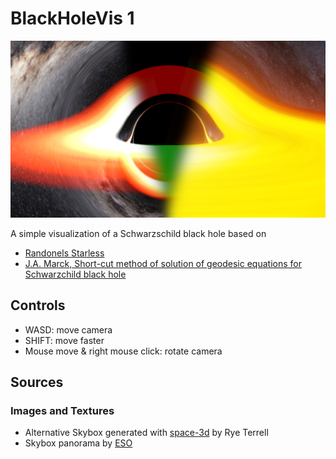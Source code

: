 # BlackHoleVis 1

![](../../screenshots/Screenshot_mix.png)

A simple visualization of a Schwarzschild black hole based on

- [Randonels Starless](https://github.com/rantonels/starless)
- [J.A. Marck, Short-cut method of solution of geodesic equations for Schwarzchild black hole](https://arxiv.org/ct?url=https%3A%2F%2Fdx.doi.org%2F10.1088%2F0264-9381%2F13%2F3%2F007&v=ca843445)

## Controls
- WASD: move camera
- SHIFT: move faster
- Mouse move & right mouse click: rotate camera

## Sources
### Images and Textures
- Alternative Skybox generated with [space-3d](https://wwwtyro.github.io/space-3d/#animationSpeed=1&fov=80&nebulae=true&pointStars=true&resolution=1024&seed=3wq0xhr2fwu8&stars=true&sun=false) by Rye Terrell
- Skybox panorama by [ESO](https://www.eso.org/public/germany/images/eso0932a/)